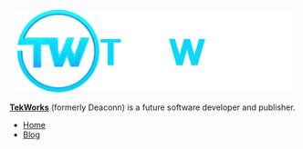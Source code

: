 <div align="center">

<a href="https://tekworks.net" target="_blank">
  <img src="https://raw.githubusercontent.com/tek-works/.github/main/images/banner.png" width="500" height="147px" />
</a>

</div>

[**TekWorks**](https://tekworks.net) (formerly Deaconn) is a future software developer and publisher.

* [Home](https://tekworks.net)
* [Blog](https://tekworks.net/blog)

